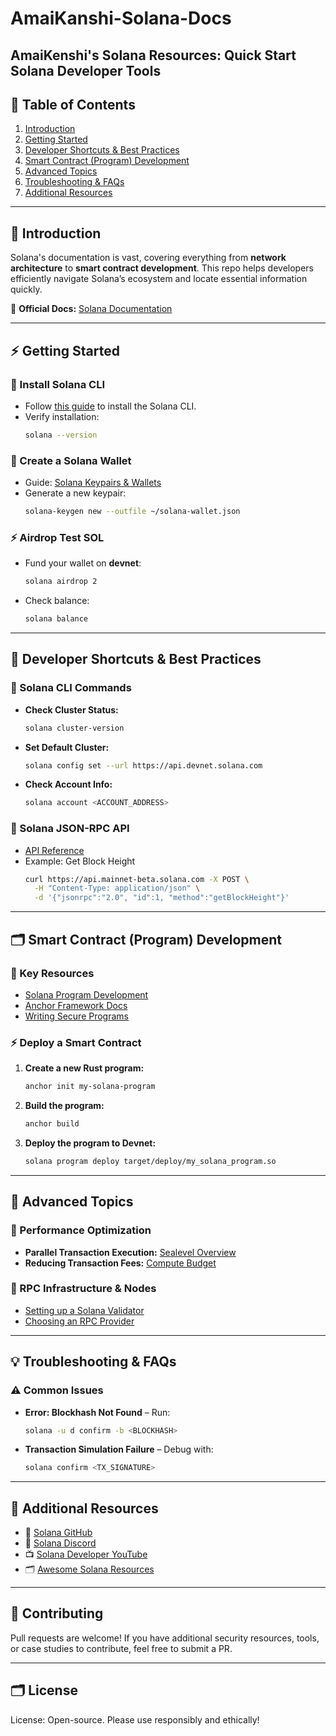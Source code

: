 # AmaiKanshi-Solana-Docs
AmaiKenshi's Solana Resources: Quick Start Solana Developer Tools
---

## 📂 **Table of Contents**
1. [Introduction](#introduction)
2. [Getting Started](#getting-started)
3. [Developer Shortcuts & Best Practices](#developer-shortcuts--best-practices)
4. [Smart Contract (Program) Development](#smart-contract-program-development)
5. [Advanced Topics](#advanced-topics)
6. [Troubleshooting & FAQs](#troubleshooting--faqs)
7. [Additional Resources](#additional-resources)

---

## 🔧 **Introduction**
Solana's documentation is vast, covering everything from **network architecture** to **smart contract development**. This repo helps developers efficiently navigate Solana’s ecosystem and locate essential information quickly.

🧐 **Official Docs:** [Solana Documentation](https://solana.com/docs)


---

## ⚡ **Getting Started**

### 📂 Install Solana CLI
- Follow [this guide](https://solana.com/docs/getstarted/install-solana-cli) to install the Solana CLI.
- Verify installation:
  ```sh
  solana --version
  ```

### 🧐 Create a Solana Wallet
- Guide: [Solana Keypairs & Wallets](https://solana.com/docs/getstarted/wallets)
- Generate a new keypair:
  ```sh
  solana-keygen new --outfile ~/solana-wallet.json
  ```

### ⚡️ Airdrop Test SOL
- Fund your wallet on **devnet**:
  ```sh
  solana airdrop 2
  ```
- Check balance:
  ```sh
  solana balance
  ```

---

## 🧐 **Developer Shortcuts & Best Practices**

### 🔧 Solana CLI Commands
- **Check Cluster Status:**
  ```sh
  solana cluster-version
  ```
- **Set Default Cluster:**
  ```sh
  solana config set --url https://api.devnet.solana.com
  ```
- **Check Account Info:**
  ```sh
  solana account <ACCOUNT_ADDRESS>
  ```

### 📂 Solana JSON-RPC API
- [API Reference](https://solana.com/docs/rpc)
- Example: Get Block Height
  ```sh
  curl https://api.mainnet-beta.solana.com -X POST \
    -H "Content-Type: application/json" \
    -d '{"jsonrpc":"2.0", "id":1, "method":"getBlockHeight"}'
  ```

---

## 🗂 **Smart Contract (Program) Development**

### 🧐 Key Resources
- [Solana Program Development](https://solana.com/docs/developing/on-chain-programs/overview)
- [Anchor Framework Docs](https://book.anchor-lang.com/)
- [Writing Secure Programs](https://solana.com/docs/security/secure-programs)

### ⚡️ Deploy a Smart Contract
1. **Create a new Rust program:**
   ```sh
   anchor init my-solana-program
   ```
2. **Build the program:**
   ```sh
   anchor build
   ```
3. **Deploy the program to Devnet:**
   ```sh
   solana program deploy target/deploy/my_solana_program.so
   ```

---

## 🧐 **Advanced Topics**

### 🚦 Performance Optimization
- **Parallel Transaction Execution:** [Sealevel Overview](https://solana.com/docs/core-concepts/sealevel)
- **Reducing Transaction Fees:** [Compute Budget](https://solana.com/docs/core-concepts/compute-units)

### 🧐 RPC Infrastructure & Nodes
- [Setting up a Solana Validator](https://solana.com/docs/running-validator/)
- [Choosing an RPC Provider](https://solana.com/docs/core/rpc-provider-list)

---

## 💡 **Troubleshooting & FAQs**

### ⚠️ Common Issues
- **Error: Blockhash Not Found** – Run:
  ```sh
  solana -u d confirm -b <BLOCKHASH>
  ```
- **Transaction Simulation Failure** – Debug with:
  ```sh
  solana confirm <TX_SIGNATURE>
  ```

---

## 📖 **Additional Resources**

- 📖 [Solana GitHub](https://github.com/solana-labs)
- 🧐 [Solana Discord](https://discord.com/invite/solana)
- 📺 [Solana Developer YouTube](https://www.youtube.com/c/SolanaOfficial)
- 🗂 [Awesome Solana Resources](https://github.com/solana-labs/awesome-solana)

---

## 🤲 **Contributing**
Pull requests are welcome! If you have additional security resources, tools, or case studies to contribute, feel free to submit a PR.

---

## 🗂 **License**

License: Open-source. Please use responsibly and ethically!

